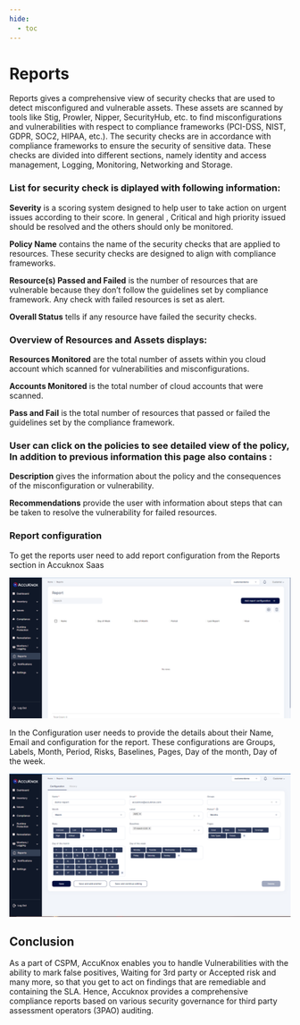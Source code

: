 ```yaml
---
hide:
  - toc
---
```


# **Reports**

Reports gives a comprehensive view of security checks that are used to detect misconfigured and vulnerable assets. These assets are scanned by tools like Stig, Prowler, Nipper, SecurityHub, etc. to find misconfigurations and vulnerabilities with respect to compliance frameworks (PCI-DSS, NIST, GDPR, SOC2, HIPAA, etc.). The security checks are in accordance with compliance frameworks to ensure the security of sensitive data. These checks are divided into different sections, namely identity and access management, Logging, Monitoring, Networking and Storage.

### List for security check is diplayed with following information:

**Severity**
is a scoring system designed to help user to take action on urgent issues according to their score. In general , Critical and high priority issued should be resolved and the others should only be monitored.

**Policy Name** 
contains the name of the security checks that are applied to resources. These security checks are designed to align with compliance frameworks.

**Resource(s) Passed and Failed**
is the number of resources that are vulnerable because they don’t follow the guidelines set by compliance framework. Any check with failed resources is set as alert.

**Overall Status** 
tells if any resource have failed the security checks. 

### Overview of Resources and Assets displays:

**Resources Monitored** 
are the total number of assets within you cloud account which scanned for vulnerabilities and misconfigurations.

**Accounts Monitored** 
is the total number of cloud accounts that were scanned.

**Pass and Fail** 
is the total number of resources that passed or failed the guidelines set by the compliance framework.

### User can click on the policies to see detailed view of the policy, In addition to previous information this page also contains :

**Description** 
gives the information about the policy and the consequences of the misconfiguration or vulnerability.

**Recommendations** 
provide the user with information about steps that can be taken to resolve the vulnerability for failed resources.

### Report configuration 

To get the reports user need to add report configuration from the Reports section in Accuknox Saas

![](/saas/images/reports-main.png)

In the Configuration user needs to provide the details about their Name, Email and configuration for the report. These configurations are Groups, Labels, Month, Period, Risks, Baselines, Pages, Day of the month, Day of the week.

![](/saas/images/reports-configuration.png)

## **Conclusion**

As a part of CSPM, AccuKnox enables you to handle Vulnerabilities with the ability to mark false positives, Waiting for 3rd party or Accepted risk and many more, so that you get to act on findings that are remediable and containing the SLA. Hence, Accuknox provides a comprehensive compliance reports based on various security governance for third party assessment operators (3PAO) auditing.